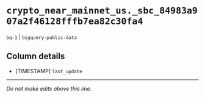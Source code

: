 # `crypto_near_mainnet_us._sbc_84983a907a2f46128fffb7ea82c30fa4`
`bq-1` | `bigquery-public-data`

## Column details
* [TIMESTAMP] `last_update`

-------------------------------------------------------------------------------
*Do not make edits above this line.*
